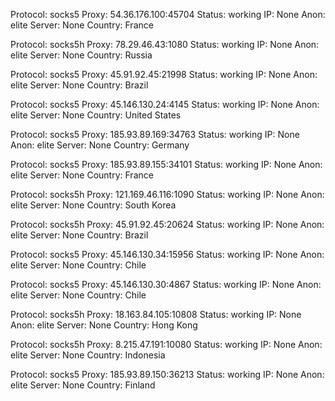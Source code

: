 Protocol: socks5
Proxy: 54.36.176.100:45704
Status: working
IP: None
Anon: elite
Server: None
Country: France

Protocol: socks5h
Proxy: 78.29.46.43:1080
Status: working
IP: None
Anon: elite
Server: None
Country: Russia

Protocol: socks5
Proxy: 45.91.92.45:21998
Status: working
IP: None
Anon: elite
Server: None
Country: Brazil

Protocol: socks5
Proxy: 45.146.130.24:4145
Status: working
IP: None
Anon: elite
Server: None
Country: United States

Protocol: socks5
Proxy: 185.93.89.169:34763
Status: working
IP: None
Anon: elite
Server: None
Country: Germany

Protocol: socks5
Proxy: 185.93.89.155:34101
Status: working
IP: None
Anon: elite
Server: None
Country: France

Protocol: socks5h
Proxy: 121.169.46.116:1090
Status: working
IP: None
Anon: elite
Server: None
Country: South Korea

Protocol: socks5h
Proxy: 45.91.92.45:20624
Status: working
IP: None
Anon: elite
Server: None
Country: Brazil

Protocol: socks5
Proxy: 45.146.130.34:15956
Status: working
IP: None
Anon: elite
Server: None
Country: Chile

Protocol: socks5
Proxy: 45.146.130.30:4867
Status: working
IP: None
Anon: elite
Server: None
Country: Chile

Protocol: socks5h
Proxy: 18.163.84.105:10808
Status: working
IP: None
Anon: elite
Server: None
Country: Hong Kong

Protocol: socks5h
Proxy: 8.215.47.191:10080
Status: working
IP: None
Anon: elite
Server: None
Country: Indonesia

Protocol: socks5
Proxy: 185.93.89.150:36213
Status: working
IP: None
Anon: elite
Server: None
Country: Finland

